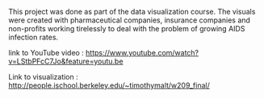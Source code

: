 This project was done as part of the data visualization course. The visuals were created with pharmaceutical companies, insurance companies and non-profits working tirelessly to deal with the problem of growing AIDS infection rates. 

link to YouTube video : https://www.youtube.com/watch?v=LStbPFcC7Jo&feature=youtu.be

Link to visualization : http://people.ischool.berkeley.edu/~timothymalt/w209_final/

